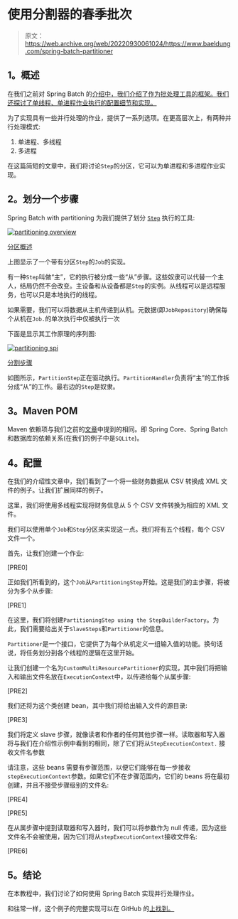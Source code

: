 # 使用分割器的春季批次

> 原文：<https://web.archive.org/web/20220930061024/https://www.baeldung.com/spring-batch-partitioner>

## **1。概述**

在我们之前对 Spring Batch 的[介绍中，我们介绍了作为批处理工具的框架。我们还探讨了单线程、单进程作业执行的配置细节和实现。](/web/20220628052606/https://www.baeldung.com/introduction-to-spring-batch)

为了实现具有一些并行处理的作业，提供了一系列选项。在更高层次上，有两种并行处理模式:

1.  单进程、多线程
2.  多进程

在这篇简短的文章中，我们将讨论`Step`的分区，它可以为单进程和多进程作业实现。

## **2。划分一个步骤**

Spring Batch with partitioning 为我们提供了划分 [`Step`](https://web.archive.org/web/20220628052606/https://docs.spring.io/spring-batch/trunk/reference/html/scalability.html) 执行的工具:

[![partitioning overview](img/b1cd7af9b00f73bd423fa1b63fab880a.png)](/web/20220628052606/https://www.baeldung.com/wp-content/uploads/2017/08/partitioning-overview.png.pagespeed.ce_.Wezsdp3QOx.png)

[分区概述](https://web.archive.org/web/20220628052606/https://docs.spring.io/spring-batch/trunk/reference/htimg/partitioning-overview.png)

上图显示了一个带有分区`Step`的`Job`的实现。

有一种`Step`叫做“主”，它的执行被分成一些“从”步骤。这些奴隶可以代替一个主人，结局仍然不会改变。主设备和从设备都是`Step`的实例。从线程可以是远程服务，也可以只是本地执行的线程。

如果需要，我们可以将数据从主机传递到从机。元数据(即`JobRepository`)确保每个从机在`Job.`的单次执行中仅被执行一次

下面是显示其工作原理的序列图:

[![partitioning spi](img/d493ed942a8edf7cc5b8dc905fd85519.png)](/web/20220628052606/https://www.baeldung.com/wp-content/uploads/2017/08/partitioning-spi.png.pagespeed.ce_.2kv9RO_vXW.png)

[分割步骤](https://web.archive.org/web/20220628052606/https://docs.spring.io/spring-batch/trunk/reference/htimg/partitioning-spi.png)

如图所示，`PartitionStep`正在驱动执行。`PartitionHandler`负责将“主”的工作拆分成“从”的工作。最右边的`Step`是奴隶。

## **3。Maven POM**

Maven 依赖项与我们之前的[文章](/web/20220628052606/https://www.baeldung.com/introduction-to-spring-batch)中提到的相同。即 Spring Core、Spring Batch 和数据库的依赖关系(在我们的例子中是`SQLite`)。

## **4。配置**

在我们的介绍性文章中，我们看到了一个将一些财务数据从 CSV 转换成 XML 文件的例子。让我们扩展同样的例子。

这里，我们将使用多线程实现将财务信息从 5 个 CSV 文件转换为相应的 XML 文件。

我们可以使用单个`Job`和`Step`分区来实现这一点。我们将有五个线程，每个 CSV 文件一个。

首先，让我们创建一个作业:

[PRE0]

正如我们所看到的，这个`Job`从`PartitioningStep`开始。这是我们的主步骤，将被分为多个从步骤:

[PRE1]

在这里，我们将创建`PartitioningStep using the StepBuilderFactory`。为此，我们需要给出关于`SlaveSteps`和`Partitioner`的信息。

`Partitioner`是一个接口，它提供了为每个从机定义一组输入值的功能。换句话说，将任务划分到各个线程的逻辑在这里开始。

让我们创建一个名为`CustomMultiResourcePartitioner`的实现，其中我们将把输入和输出文件名放在`ExecutionContext`中，以传递给每个从属步骤:

[PRE2]

我们还将为这个类创建 bean，其中我们将给出输入文件的源目录:

[PRE3]

我们将定义 slave 步骤，就像读者和作者的任何其他步骤一样。读取器和写入器将与我们在介绍性示例中看到的相同，除了它们将从`StepExecutionContext.` 接收文件名参数

请注意，这些 beans 需要有步骤范围，以便它们能够在每一步接收`stepExecutionContext`参数。如果它们不在步骤范围内，它们的 beans 将在最初创建，并且不接受步骤级别的文件名:

[PRE4]

[PRE5]

在从属步骤中提到读取器和写入器时，我们可以将参数作为 null 传递，因为这些文件名不会被使用，因为它们将从`stepExecutionContext`接收文件名:

[PRE6]

## **5。结论**

在本教程中，我们讨论了如何使用 Spring Batch 实现并行处理作业。

和往常一样，这个例子的完整实现可以在 GitHub 的[上找到。](https://web.archive.org/web/20220628052606/https://github.com/eugenp/tutorials/tree/master/spring-batch)